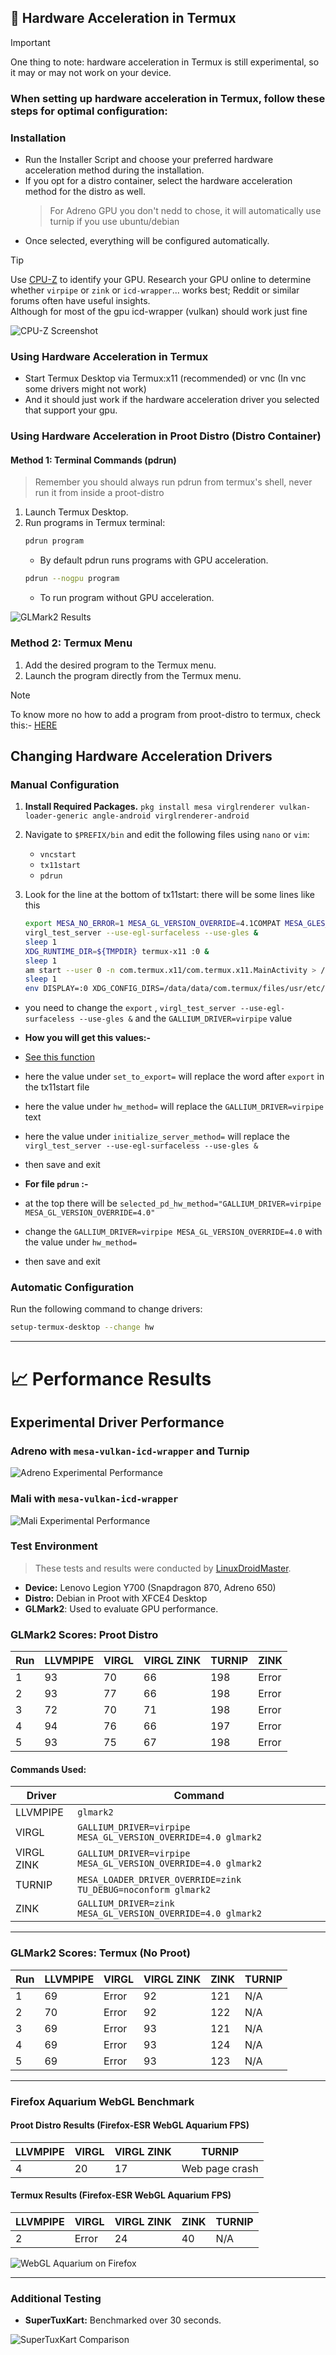 ## :mechanical_arm: Hardware Acceleration in Termux

> [!IMPORTANT]
> One thing to note: hardware acceleration in Termux is still experimental, so it may or may not work on your device.

### When setting up hardware acceleration in Termux, follow these steps for optimal configuration:

### Installation
- Run the Installer Script and choose your preferred hardware acceleration method during the installation.
- If you opt for a distro container, select the hardware acceleration method for the distro as well.
  >For Adreno GPU you don't nedd to chose, it will automatically use turnip if you use ubuntu/debian 
- Once selected, everything will be configured automatically.

> [!TIP]
> Use [CPU-Z](https://play.google.com/store/apps/details?id=com.cpuid.cpu_z&pcampaignid=web_share) to identify your GPU. Research your GPU online to determine whether `virpipe` or `zink` or `icd-wrapper`... works best; Reddit or similar forums often have useful insights.  
> Although for most of the gpu icd-wrapper (vulkan) should work just fine

![CPU-Z Screenshot](https://raw.githubusercontent.com/sabamdarif/termux-desktop/setup-files/images/cpu-z.png)

### Using Hardware Acceleration in Termux
- Start Termux Desktop via Termux:x11 (recommended) or vnc (In vnc some drivers might not work) 
- And it should just work if the hardware acceleration driver you selected that support your gpu.

### Using Hardware Acceleration in Proot Distro (Distro Container)

#### Method 1: Terminal Commands (pdrun)
> Remember you should always run pdrun from termux's shell, never run it from inside a proot-distro

1. Launch Termux Desktop.
2. Run programs in Termux terminal:
   ```bash
   pdrun program
   ```
   - By default pdrun runs programs with GPU acceleration.
   ```bash
   pdrun --nogpu program
   ```
   - To run program without GPU acceleration.

![GLMark2 Results](https://raw.githubusercontent.com/sabamdarif/termux-desktop/setup-files/images/pdrun-glmark2.png)

### Method 2: Termux Menu
1. Add the desired program to the Termux menu.
2. Launch the program directly from the Termux menu.

> [!NOTE]
> To know more no how to add a program from proot-distro to termux, check this:- [HERE](/docs/proot-container.md#adding-apps-to-the-termux-desktop-app-menu)

## Changing Hardware Acceleration Drivers

### Manual Configuration
1. **Install Required Packages.**
`pkg install mesa virglrenderer vulkan-loader-generic angle-android virglrenderer-android`
2. Navigate to `$PREFIX/bin` and edit the following files using `nano` or `vim`:
   - `vncstart`
   - `tx11start`
   - `pdrun`
3. Look for the line at the bottom of tx11start:
   there will be some lines like this 

   ```bash
   export MESA_NO_ERROR=1 MESA_GL_VERSION_OVERRIDE=4.1COMPAT MESA_GLES_VERSION_OVERRIDE=3.2 MESA_GLSL_VERSION_OVERRIDE=410 LIBGL_DRI3_DISABLE=1 EPOXY_USE_ANGLE=1 LD_LIBRARY_PATH=/data/data/com.termux/files/usr/opt/angle-android/vulkan               
   virgl_test_server --use-egl-surfaceless --use-gles &
   sleep 1                                   
   XDG_RUNTIME_DIR=${TMPDIR} termux-x11 :0 &         
   sleep 1                                           
   am start --user 0 -n com.termux.x11/com.termux.x11.MainActivity > /dev/null 2>&1 &                  
   sleep 1                                    
   env DISPLAY=:0 XDG_CONFIG_DIRS=/data/data/com.termux/files/usr/etc/xdg VK_ICD_FILENAMES=/data/data/com.termux/files/usr/share/vulkan/icd.d/wrapper_icd.aarch64.json MESA_VK_WSI_PRESENT_MODE=mailbox MESA_VK_WSI_DEBUG=blit MESA_SHADER_CACHE=512MB MESA_SHADER_CACHE_DISABLE=false vblank_mode=0 GALLIUM_DRIVER=virpipe dbus-launch --exit-with-session xfce4-session > /dev/null 2>&1 &
   ```

- you need to change the `export` , `virgl_test_server --use-egl-surfaceless --use-gles &` and the `GALLIUM_DRIVER=virpipe` value

- **How you will get this values:-**
- [See this function](/enable-hw-acceleration#L96)
- here the value under `set_to_export=` will replace the word after `export` in the tx11start file
- here the value under `hw_method=` will replace the `GALLIUM_DRIVER=virpipe` text
- here the value under `initialize_server_method=` will replace the `virgl_test_server --use-egl-surfaceless --use-gles &`

- then save and exit

- **For file `pdrun` :-**
- at the top there will be `selected_pd_hw_method="GALLIUM_DRIVER=virpipe MESA_GL_VERSION_OVERRIDE=4.0"`
- change the `GALLIUM_DRIVER=virpipe MESA_GL_VERSION_OVERRIDE=4.0` with the value under `hw_method=`
- then save and exit

### Automatic Configuration
Run the following command to change drivers:
```bash
setup-termux-desktop --change hw
```
---

# :chart_with_upwards_trend: Performance Results

## Experimental Driver Performance

### Adreno with `mesa-vulkan-icd-wrapper` and Turnip
![Adreno Experimental Performance](https://raw.githubusercontent.com/sabamdarif/termux-desktop/setup-files/images/exp-hwa-adreno.png)

### Mali with `mesa-vulkan-icd-wrapper`
![Mali Experimental Performance](https://raw.githubusercontent.com/sabamdarif/termux-desktop/setup-files/images/exp-hwa-mali.png)

### Test Environment
> These tests and results were conducted by [LinuxDroidMaster](https://github.com/LinuxDroidMaster).

- **Device:** Lenovo Legion Y700 (Snapdragon 870, Adreno 650)
- **Distro:** Debian in Proot with XFCE4 Desktop
- **GLMark2**: Used to evaluate GPU performance.

### GLMark2 Scores: Proot Distro

| Run | LLVMPIPE | VIRGL | VIRGL ZINK | TURNIP | ZINK |
|-----|----------|-------|------------|--------|------|
| 1   | 93       | 70    | 66         | 198    | Error|
| 2   | 93       | 77    | 66         | 198    | Error|
| 3   | 72       | 70    | 71         | 198    | Error|
| 4   | 94       | 76    | 66         | 197    | Error|
| 5   | 93       | 75    | 67         | 198    | Error|

#### Commands Used:

| Driver        | Command                                      |
|---------------|----------------------------------------------|
| LLVMPIPE      | `glmark2`                                   |
| VIRGL         | `GALLIUM_DRIVER=virpipe MESA_GL_VERSION_OVERRIDE=4.0 glmark2` |
| VIRGL ZINK    | `GALLIUM_DRIVER=virpipe MESA_GL_VERSION_OVERRIDE=4.0 glmark2` |
| TURNIP        | `MESA_LOADER_DRIVER_OVERRIDE=zink TU_DEBUG=noconform glmark2` |
| ZINK          | `GALLIUM_DRIVER=zink MESA_GL_VERSION_OVERRIDE=4.0 glmark2`   |

---

### GLMark2 Scores: Termux (No Proot)

| Run | LLVMPIPE | VIRGL | VIRGL ZINK | ZINK | TURNIP |
|-----|----------|-------|------------|------|--------|
| 1   | 69       | Error | 92         | 121  | N/A    |
| 2   | 70       | Error | 92         | 122  | N/A    |
| 3   | 69       | Error | 93         | 121  | N/A    |
| 4   | 69       | Error | 93         | 124  | N/A    |
| 5   | 69       | Error | 93         | 123  | N/A    |

---

### Firefox Aquarium WebGL Benchmark

#### Proot Distro Results (Firefox-ESR WebGL Aquarium FPS)
| LLVMPIPE | VIRGL | VIRGL ZINK | TURNIP        |
|----------|-------|------------|---------------|
| 4        | 20    | 17         | Web page crash|

#### Termux Results (Firefox-ESR WebGL Aquarium FPS)
| LLVMPIPE | VIRGL | VIRGL ZINK | ZINK | TURNIP |
|----------|-------|------------|------|--------|
| 2        | Error | 24         | 40   | N/A    |

![WebGL Aquarium on Firefox](https://raw.githubusercontent.com/sabamdarif/termux-desktop/setup-files/images/webglaquarium.png)

---

### Additional Testing
- **SuperTuxKart:** Benchmarked over 30 seconds.

![SuperTuxKart Comparison](https://raw.githubusercontent.com/sabamdarif/termux-desktop/setup-files/images/supertuxkart_comparison.png)
